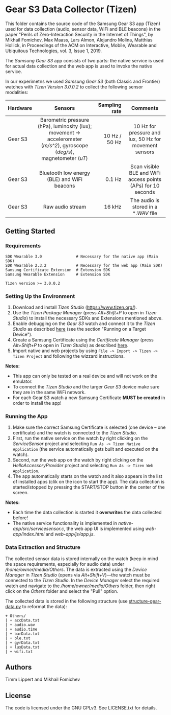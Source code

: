 # Gear S3 Data Collector (Tizen)

This folder contains the source code of the Samsung Gear S3 app (Tizen) used for data collection (audio, sensor data, WiFi and BLE beacons) in the paper "Perils of Zero-Interaction Security in the Internet of Things", by Mikhail Fomichev, Max Maass, Lars Almon, Alejandro Molina, Matthias Hollick, in Proceedings of the ACM on Interactive, Mobile, Wearable and Ubiquitous Technologies, vol. 3, Issue 1, 2019.

The *Samsung Gear S3* app consists of two parts: the native service is used for actual data collection and the web app is used to invoke the native service.  

In our experimetns we used *Samsung Gear S3* (both Classic and Frontier) watches with *Tizen Version 3.0.0.2* to collect the following sensor modalities:

| **Hardware**      | **Sensors**       | **Sampling rate**  | **Comments** |
| ------------- |:-------------:| -----:|:-----------------------:|
| Gear S3  | Barometric pressure (hPa), luminosity (lux);  movement -> accelerometer (*m/s^2*), gyroscope (*deg/s*), magnetometer (*uT*) | 10 Hz / 50 Hz |        10 Hz for pressure and lux, 50 Hz for movement sensors            |
| Gear S3  | Bluetooth low energy (BLE) and WiFi beacons      |   0.1 Hz |  Scan visible BLE and WiFi access points (APs) for 10 seconds     |
| Gear S3  | Raw audio stream   |    16 kHz |     The audio is stored in a **.WAV* file 

## Getting Started

### Requirements

```
SDK Wearable 3.0               # Necessary for the native app (Main SDK)
SDK Wearable 2.3.2             # Necessary for the web app (Main SDK)
Samsung Certificate Extension  # Extension SDK 
Samsung Wearable Extension     # Extension SDK 

Tizen version >= 3.0.0.2 
```

### Setting Up the Environment
1. Download and install *Tizen Studio* (https://www.tizen.org/).
2. Use the *Tizen Package Manager* (press *Alt+Shift+P* to open in *Tizen Studio*) to install the necessary SDKs and Extensions mentioned above.
3. Enable debugging on the *Gear S3* watch and connect it to the *Tizen Studio* as described [here](https://developer.tizen.org/development/training/web-application/getting-started/creating-your-first-tizen-wearable-web-application#run) (see the section "Running on a Target Device").  
4. Create a Samsung Certificate using the *Certificate Manager* (press *Alt+Shift+P* to open in *Tizen Studio*) as described [here](https://developer.tizen.org/development/visual-studio-tools-tizen/tools/certificate-manager).
5. Import native and web projects by using ```File -> Import -> Tizen -> Tizen Project``` and following the wizzard instructions.

**Notes:**
* This app can only be tested on a real device and will not work on the emulator. 
* To connect the *Tizen Studio* and the targer *Gear S3* device make sure they are in the same WiFi network.
* For each Gear S3 watch a new Samsung Certificate **MUST be created** in order to install the app! 


### Running the App
1. Make sure the correct Samsung Certificate is selected (one device – one certificate) and the watch is connected to the *Tizen Studio*.
2. First, run the native service on the watch by right clicking on the *ServiceSensor* project and selecting ```Run As -> Tizen Native Application``` (the service automatically gets built and executed on the watch).
3. Second, run the web app on the watch  by right clicking on the *HelloAccessoryProvider* project and selecting ```Run As -> Tizen Web Application```.
4. The app automatically starts on the watch and it also appears in the list of installed apps (clik on the icon to start the app). The data collection is started/stopped by pressing the START/STOP button in the center of the screen.

**Notes:**
* Each time the data collection is started it **overwrites** the data collected before!
* The native service functionality is implemented in *native-app/src/servicesensor.c*, the web app UI is implemented using *web-app/index.html* and *web-app/js/app.js*. 

### Data Extraction and Structure
The collected sensor data is stored internally on the watch (keep in mind the space requirements, especially for audio data) under */home/owner/media/Others*. The data is extracted using the *Device Manager* in *Tizen Studio* (opens via *Alt+Shift+V*)—the watch must be connected to the *Tizen Studio*. In the *Device Manager* select the required watch and navigate to the */home/owner/media/Others* folder, then right click on the *Others* folder and select the "Pull" option. 

The collected data is stored in the following structure (use [structure-gear-data.py](https://github.com/seemoo-lab/ubicomp19_zero_interaction_security/tree/master/Preprocessing) to reformat the data):

```
+ Others/ 
| + accData.txt
| + audio.wav
| + audio.time
| + barData.txt
| + ble.txt
| + gyrData.txt
| + luxData.txt
| + wifi.txt
```

## Authors

Timm Lippert and Mikhail Fomichev


## License

The code is licensed under the GNU GPLv3. See LICENSE.txt for details.
